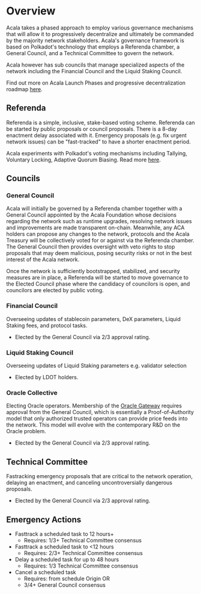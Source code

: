 # Overview

Acala takes a phased approach to employ various governance mechanisms that will allow it to progressively decentralize and ultimately be commanded by the majority network stakeholders. Acala's governance framework is based on Polkadot's technology that employs a Referenda chamber, a General Council, and a Technical Committee to govern the network.

Acala however has sub councils that manage specialized aspects of the network including the Financial Council and the Liquid Staking Council.&#x20;

Find out more on Acala Launch Phases and progressive decentralization roadmap [here](https://www.notion.so/acala/dcabf9ba7c6246c69b913d5972503227?v=4121894373fd43d98ffcac260803928d).&#x20;

## Referenda

Referenda is a simple, inclusive, stake-based voting scheme. Referenda can be started by public proposals or council proposals. There is a 8-day enactment delay associated with it. Emergency proposals (e.g. fix urgent network issues) can be "fast-tracked" to have a shorter enactment period.&#x20;

Acala experiments with Polkadot's voting mechanisms including Tallying, Voluntary Locking, Adaptive Quorum Biasing. Read more [here](https://wiki.polkadot.network/docs/learn-governance/#referenda).&#x20;

## Councils

### General Council

Acala will initially be governed by a Referenda chamber together with a General Council appointed by the Acala Foundation whose decisions regarding the network such as runtime upgrades, resolving network issues and improvements are made transparent on-chain. Meanwhile, any ACA holders can propose any changes to the network, protocols and the Acala Treasury will be collectively voted for or against via the Referenda chamber. The General Council then provides oversight with veto rights to stop proposals that may deem malicious, posing security risks or not in the best interest of the Acala network.

Once the network is sufficiently bootstrapped, stabilized, and security measures are in place, a Referenda will be started to move governance to the Elected Council phase where the candidacy of councilors is open, and councilors are elected by public voting.&#x20;

### Financial Council

Overseeing updates of stablecoin parameters, DeX parameters, Liquid Staking fees, and protocol tasks.

* Elected by the General Council via 2/3 approval rating.&#x20;

### Liquid Staking Council

Overseeing updates of Liquid Staking parameters e.g. validator selection

* Elected by LDOT holders.

### Oracle Collective

Electing Oracle operators. Membership of the [Oracle Gateway](../../../../learn/basics/oracle/) requires approval from the General Council, which is essentially a Proof-of-Authority model that only authorized trusted operators can provide price feeds into the network. This model will evolve with the contemporary R\&D on the Oracle problem.

* Elected by the General Council via 2/3 approval rating.&#x20;

## Technical Committee

Fastracking emergency proposals that are critical to the network operation, delaying an enactment, and canceling uncontroversially dangerous proposals.&#x20;

* Elected by the General Council via 2/3 approval rating.&#x20;

## Emergency Actions

* Fasttrack a scheduled task to 12 hours+
  * Requires: 1/3+ Technical Committee consensus
* Fasttrack a scheduled task to <12 hours
  * Requires: 2/3+ Technical Committee consensus
* Delay a scheduled task for up to 48 hours
  * Requires: 1/3 Technical Committee consensus
* Cancel a scheduled task
  * Requires: from schedule Origin OR
  * 3/4+ General Council consensus

